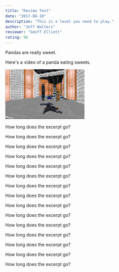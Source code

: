 ```yaml
---
title: "Review Test"
date: "2017-08-10"
description: "This is a level you need to play."
author: "Jeff Walters"
reviewer: "Geoff Elliott"
rating: 96
---
```


Pandas are really sweet.

Here's a video of a panda eating sweets.

![Bespin image](bespin.png "This is a caption")

How long does the excerpt go?

How long does the excerpt go?

How long does the excerpt go?

How long does the excerpt go?

How long does the excerpt go?

How long does the excerpt go?

How long does the excerpt go?

How long does the excerpt go?

How long does the excerpt go?

How long does the excerpt go?

How long does the excerpt go?

How long does the excerpt go?

How long does the excerpt go?

How long does the excerpt go?

How long does the excerpt go?